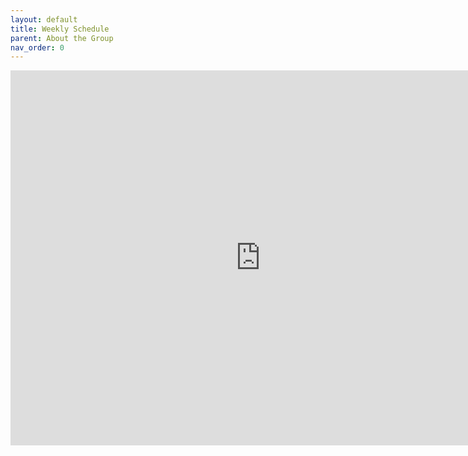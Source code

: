 ```yaml
---
layout: default
title: Weekly Schedule
parent: About the Group
nav_order: 0
---
```


<iframe src="https://calendar.google.com/calendar/embed?src=ko52sj971r65bfe8g7lq0mm75s%40group.calendar.google.com&ctz=America%2FLos_Angeles" style="border: 0" width="800" height="600" frameborder="0" scrolling="no"></iframe>
